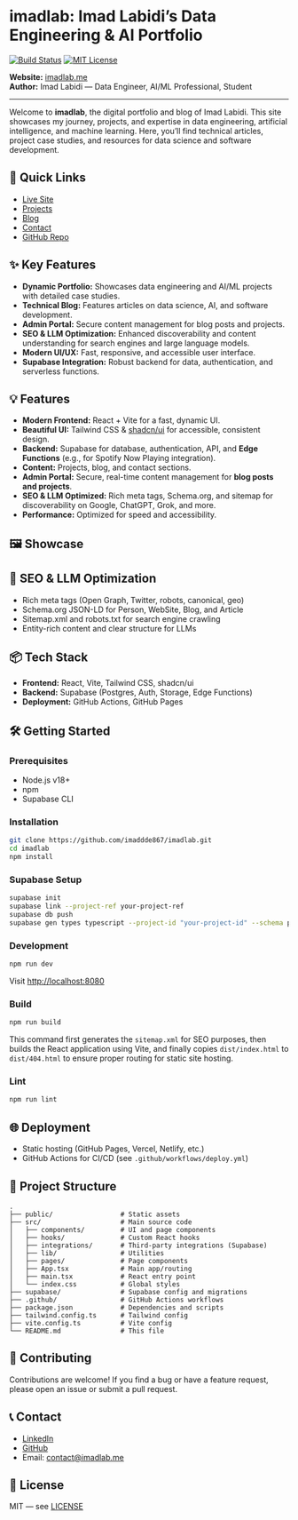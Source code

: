 # imadlab: Imad Labidi’s Data Engineering & AI Portfolio

[![Build Status](https://img.shields.io/github/actions/workflow/status/imaddde867/imadlab/deploy.yml?branch=main)](https://github.com/imaddde867/imadlab/actions)
[![MIT License](https://img.shields.io/github/license/imaddde867/imadlab)](LICENSE)

**Website:** [imadlab.me](https://imadlab.me)  
**Author:** Imad Labidi — Data Engineer, AI/ML Professional, Student

---

Welcome to **imadlab**, the digital portfolio and blog of Imad Labidi. This site showcases my journey, projects, and expertise in data engineering, artificial intelligence, and machine learning. Here, you’ll find technical articles, project case studies, and resources for data science and software development.

## 🚀 Quick Links
- [Live Site](https://imadlab.me)
- [Projects](https://imadlab.me/projects)
- [Blog](https://imadlab.me/blogs)
- [Contact](https://imadlab.me#contact)
- [GitHub Repo](https://github.com/imaddde867/imadlab)

## ✨ Key Features
- **Dynamic Portfolio:** Showcases data engineering and AI/ML projects with detailed case studies.
- **Technical Blog:** Features articles on data science, AI, and software development.
- **Admin Portal:** Secure content management for blog posts and projects.
- **SEO & LLM Optimization:** Enhanced discoverability and content understanding for search engines and large language models.
- **Modern UI/UX:** Fast, responsive, and accessible user interface.
- **Supabase Integration:** Robust backend for data, authentication, and serverless functions.

## 💡 Features
- **Modern Frontend:** React + Vite for a fast, dynamic UI.
- **Beautiful UI:** Tailwind CSS & [shadcn/ui](https://ui.shadcn.com/) for accessible, consistent design.
- **Backend:** Supabase for database, authentication, API, and **Edge Functions** (e.g., for Spotify Now Playing integration).
- **Content:** Projects, blog, and contact sections.
- **Admin Portal:** Secure, real-time content management for **blog posts and projects**.
- **SEO & LLM Optimized:** Rich meta tags, Schema.org, and sitemap for discoverability on Google, ChatGPT, Grok, and more.
- **Performance:** Optimized for speed and accessibility.

## 🖼️ Showcase
<!-- Optionally add screenshots or GIFs here -->

## 🧠 SEO & LLM Optimization
- Rich meta tags (Open Graph, Twitter, robots, canonical, geo)
- Schema.org JSON-LD for Person, WebSite, Blog, and Article
- Sitemap.xml and robots.txt for search engine crawling
- Entity-rich content and clear structure for LLMs

## 📦 Tech Stack
- **Frontend:** React, Vite, Tailwind CSS, shadcn/ui
- **Backend:** Supabase (Postgres, Auth, Storage, Edge Functions)
- **Deployment:** GitHub Actions, GitHub Pages

## 🛠️ Getting Started

### Prerequisites
- Node.js v18+
- npm
- Supabase CLI

### Installation
```bash
git clone https://github.com/imaddde867/imadlab.git
cd imadlab
npm install
```

### Supabase Setup
```bash
supabase init
supabase link --project-ref your-project-ref
supabase db push
supabase gen types typescript --project-id "your-project-id" --schema public > src/integrations/supabase/types.ts
```

### Development
```bash
npm run dev
```
Visit [http://localhost:8080](http://localhost:8080)

### Build
```bash
npm run build
```
This command first generates the `sitemap.xml` for SEO purposes, then builds the React application using Vite, and finally copies `dist/index.html` to `dist/404.html` to ensure proper routing for static site hosting.

### Lint
```bash
npm run lint
```

## 🌐 Deployment
- Static hosting (GitHub Pages, Vercel, Netlify, etc.)
- GitHub Actions for CI/CD (see `.github/workflows/deploy.yml`)

## 📂 Project Structure
```
.  
├── public/                 # Static assets
├── src/                    # Main source code
│   ├── components/         # UI and page components
│   ├── hooks/              # Custom React hooks
│   ├── integrations/       # Third-party integrations (Supabase)
│   ├── lib/                # Utilities
│   ├── pages/              # Page components
│   ├── App.tsx             # Main app/routing
│   ├── main.tsx            # React entry point
│   └── index.css           # Global styles
├── supabase/               # Supabase config and migrations
├── .github/                # GitHub Actions workflows
├── package.json            # Dependencies and scripts
├── tailwind.config.ts      # Tailwind config
├── vite.config.ts          # Vite config
└── README.md               # This file
```

## 🤝 Contributing
Contributions are welcome! If you find a bug or have a feature request, please open an issue or submit a pull request.

## 📞 Contact
- [LinkedIn](https://www.linkedin.com/in/imadlab/)
- [GitHub](https://github.com/imaddde867)
- Email: [contact@imadlab.me](mailto:contact@imadlab.me)

## 📜 License
MIT — see [LICENSE](LICENSE)